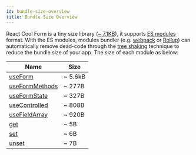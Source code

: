 ```yaml
---
id: bundle-size-overview
title: Bundle Size Overview
---
```


React Cool Form is a tiny size library ([~ 7.1KB](https://bundlephobia.com/result?p=react-cool-form)), it supports [ES modules](https://hacks.mozilla.org/2018/03/es-modules-a-cartoon-deep-dive) format. With the ES modules, modules bundler (e.g. [webpack](https://webpack.js.org) or [Rollup](https://rollupjs.org/guide)) can automatically remove dead-code through the [tree shaking](https://developer.mozilla.org/en-US/docs/Glossary/Tree_shaking) technique to reduce the bundle size of your app. The size of each module as below:

| Name                                                | Size    |
| --------------------------------------------------- | ------- |
| [useForm](../api-reference/use-form)                | ~ 5.6kB |
| [useFormMethods](../api-reference/use-form-methods) | ~ 277B  |
| [useFormState](../api-reference/use-form-state)     | ~ 327B  |
| [useControlled](../api-reference/use-controlled)    | ~ 808B  |
| [useFieldArray](../api-reference/use-field-array)   | ~ 920B  |
| [get](../api-reference/utility-functions#get)       | ~ 5B    |
| [set](../api-reference/utility-functions#set)       | ~ 6B    |
| [unset](../api-reference/utility-functions#unset)   | ~ 7B    |
